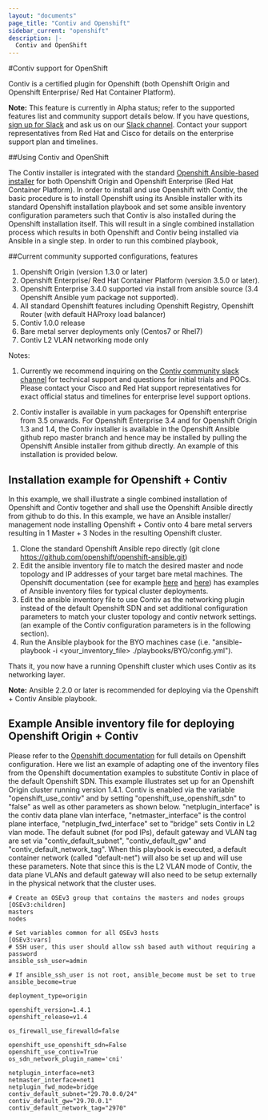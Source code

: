 ```yaml
---
layout: "documents"
page_title: "Contiv and Openshift"
sidebar_current: "openshift"
description: |-
  Contiv and OpenShift
---
```


#Contiv support for OpenShift

Contiv is a certified plugin for Openshift (both Openshift Origin and Openshift Enterprise/ Red Hat Container Platform).  

**Note:** This feature is currently in Alpha status; refer to the supported features list and community support details below. If you have questions, [sign up for Slack](https://contiv.herokuapp.com/) and ask us on our [Slack channel](https://contiv.slack.com). Contact your support representatives from Red Hat and Cisco for details on the enterprise support plan and timelines.

##Using Contiv and OpenShift

The Contiv installer is integrated with the standard [Openshift Ansible-based installer](https://docs.openshift.org/latest/install_config/install/advanced_install.html) for both Openshift Origin and Openshift Enterprise (Red Hat Container Platform). In order to install and use Openshift with Contiv, the basic procedure is to install Openshift using its Ansible installer with its standard Openshift installation playbook and set some ansible inventory configuration parameters such that Contiv is also installed during the Openshift installation itself. This will result in a single combined installation process which results in both Openshift and Contiv being installed via Ansible in a single step.  In order to run this combined playbook,

##Current community supported configurations, features

1. Openshift Origin (version 1.3.0 or later)
2. Openshift Enterprise/ Red Hat Container Platform (version 3.5.0 or later). 
3. Openshift Enterprise 3.4.0 supported via install from ansible source (3.4 Openshift Ansible yum package not supported).
4. All standard Openshift features including Openshift Registry, Openshift Router (with default HAProxy load balancer)
5. Contiv 1.0.0 release
6. Bare metal server deployments only (Centos7 or Rhel7)
7. Contiv L2 VLAN networking mode only

Notes:
1. Currently we recommend inquiring on the [Contiv community slack channel](https://contiv.slack.com) for technical support and questions for initial trials and POCs. Please contact your Cisco and Red Hat support representatives for exact official status and timelines for enterprise level support options.

2. Contiv installer is available in yum packages for Openshift enterprise from 3.5 onwards. For Openshift Enterprise 3.4 and for Openshift Origin 1.3 and 1.4, the Contiv installer is available in the Openshift Ansible github repo master branch and hence may be installed by pulling the Openshift Ansible installer from github directly. An example of this installation is provided below.

## Installation example for Openshift + Contiv

In this example, we shall illustrate a single combined installation of Openshift and Contiv together and shall use the Openshift Ansible directly from github to do this. In this example, we have an Ansible installer/ management node installing Openshift + Contiv onto 4 bare metal servers resulting in 1 Master + 3 Nodes in the resulting Openshift cluster. 

1. Clone the standard Openshift Ansible repo directly (git clone https://github.com/openshift/openshift-ansible.git)
2. Edit the ansible inventory file to match the desired master and node topology and IP addresses of your target bare metal machines. The Openshift documentation (see for example [here](https://docs.openshift.org/latest/install_config/install/advanced_install.html) and [here](https://docs.openshift.com/container-platform/3.4/install_config/install/advanced_install.html)) has examples of Ansible inventory files for typical cluster deployments.
3. Edit the ansible inventory file to use Contiv as the networking plugin instead of the default Openshift SDN and set additional configuration parameters to match your cluster topology and contiv network settings. (an example of the Contiv configuration parameters is in the following section).
4. Run the Ansible playbook for the BYO machines case (i.e. "ansible-playbook -i <your_inventory_file> ./playbooks/BYO/config.yml").

Thats it, you now have a running Openshift cluster which uses Contiv as its networking layer.

**Note:** Ansible 2.2.0 or later is recommended for deploying via the Openshift + Contiv Ansible playbook.

## Example Ansible inventory file for deploying Openshift Origin + Contiv

Please refer to the [Openshift documentation](https://docs.openshift.org/latest/install_config/install/advanced_install.html) for full details on Openshift configuration. Here we list an example of adapting one of the inventory files from the Openshift documentation examples to substitute Contiv in place of the default Openshift SDN. This example illustrates set up for an Openshift Origin cluster running version 1.4.1. Contiv is enabled via the variable "openshift_use_contiv" and by setting "openshift_use_openshift_sdn" to "false" as well as other parameters as shown below. "netplugin_interface" is the contiv data plane vlan interface, "netmaster_interface" is the control plane interface, "netplugin_fwd_interface" set to "bridge" sets Contiv in L2 vlan mode. The default subnet (for pod IPs), default gateway and VLAN tag are set via  "contiv_default_subnet", "contiv_default_gw" and "contiv_default_network_tag".  When this playbook is executed, a default container network (called "default-net") will also be set up and will use these parameters. Note that since this is the L2 VLAN mode of Contiv, the data plane VLANs and default gateway will also need to be setup externally in the physical network that the cluster uses. 

```
# Create an OSEv3 group that contains the masters and nodes groups
[OSEv3:children]
masters
nodes

# Set variables common for all OSEv3 hosts
[OSEv3:vars]
# SSH user, this user should allow ssh based auth without requiring a password
ansible_ssh_user=admin

# If ansible_ssh_user is not root, ansible_become must be set to true
ansible_become=true

deployment_type=origin

openshift_version=1.4.1
openshift_release=v1.4

os_firewall_use_firewalld=false

openshift_use_openshift_sdn=False
openshift_use_contiv=True
os_sdn_network_plugin_name='cni'

netplugin_interface=net3
netmaster_interface=net1
netplugin_fwd_mode=bridge
contiv_default_subnet="29.70.0.0/24"
contiv_default_gw="29.70.0.1"
contiv_default_network_tag="2970"

```

